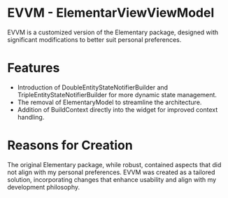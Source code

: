 # EVVM - ElementarViewViewModel
 EVVM is a customized version of the Elementary package, designed with significant modifications to better suit personal preferences.

# Features
 * Introduction of DoubleEntityStateNotifierBuilder and TripleEntityStateNotifierBuilder for more dynamic state management.
 * The removal of ElementaryModel to streamline the architecture.
 * Addition of BuildContext directly into the widget for improved context handling.

# Reasons for Creation
The original Elementary package, while robust, contained aspects that did not align with my personal preferences. EVVM was created as a tailored solution, incorporating changes that enhance usability and align with my development philosophy.